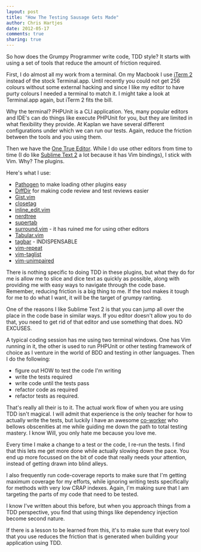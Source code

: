```yaml
---
layout: post
title: "How The Testing Sausage Gets Made" 
author: Chris Hartjes
date: 2012-05-17
comments: true 
sharing: true 
---
```

So how does the Grumpy Programmer write code, TDD style? It starts with 
using a set of tools that reduce the amount of friction required.

First, I do almost all my work from a terminal. On my Macbook I use
[iTerm 2](http://www.iterm2.com/#/section/home) instead of the stock
Terminal.app. Until recently you could not get 256 colours without
some external hacking and since I like my editor to have purty colours
I needed a terminal to match it. I might take a look at Terminal.app
again, but iTerm 2 fits the bill.

Why the terminal? PHPUnit is a CLI application. Yes, many popular
editors and IDE's can do things like execute PHPUnit for you, but they
are limited in what flexibility they provide. At Kaplan we have several
different configurations under which we can run our tests. Again, reduce
the friction between the tools and you using them.

Then we have the [One True Editor](http://www.vim.org). While I do use
other editors from time to time (I do like [Sublime Text 2](http://www.sublimetext.com/2) 
a lot because it has Vim bindings), I stick with Vim. Why? The plugins.

Here's what I use:

* [Pathogen](https://github.com/tpope/vim-pathogen) to make loading other plugins easy
* [DiffDir](http://www.vim.org/scripts/script.php?script_id=102) for making code review and test reviews easier 
* [Gist.vim](http://www.vim.org/scripts/script.php?script_id=2423)
* [closetag](http://www.vim.org/scripts/script.php?script_id=13)
* [inline_edit.vim](https://github.com/AndrewRadev/inline_edit.vim)
* [nerdtree](https://github.com/scrooloose/nerdtree)
* [supertab](https://github.com/ervandew/supertab)
* [surround.vim](https://github.com/vim-scripts/surround.vim) - it has ruined me for using other editors
* [Tabular.vim](http://vimcasts.org/episodes/aligning-text-with-tabular-vim/)
* [tagbar](https://github.com/majutsushi/tagbar) - INDISPENSABLE
* [vim-repeat](https://github.com/tpope/vim-repeat)
* [vim-taglist](https://github.com/thisivan/vim-taglist)
* [vim-unimpaired](https://github.com/tpope/vim-unimpaired)

There is nothing specific to doing TDD in these plugins, but what they
do for me is allow me to slice and dice text as quickly as possible, along
with providing me with easy ways to navigate through the code base. Remember,
reducing friction is a big thing to me. If the tool makes it tough for me
to do what I want, it will be the target of grumpy ranting.

One of the reasons I like Sublime Text 2 is that you can jump all over the
place in the code base in similar ways. If you editor doesn't allow you to
do that, you need to get rid of that editor and use something that does.
NO EXCUSES. 

A typical coding session has me using two terminal windows. One has Vim running
in it, the other is used to run PHPUnit or other testing framework of choice as
I venture in the world of BDD and testing in other languages. Then I do the 
following:

* figure out HOW to test the code I'm writing
* write the tests required
* write code until the tests pass
* refactor code as required 
* refactor tests as required.

That's really all their is to it. The actual work flow of when you are using
TDD isn't magical. I will admit that experience is the only teacher for how
to actually write the tests, but luckily I have an awesome [co-worker](https://twitter.com/FreshWillisms)
who bellows obscenities at me while guiding me down the path to total testing
mastery. I know Will, you only hate me because you love me.

Every time I make a change to a test or the code, I re-run the tests. I find that
this lets me get more done while actually slowing down the pace. You end up
more focussed on the bit of code that really needs your attention, instead of
getting drawn into blind alleys.

I also frequently run code-coverage reports to make sure that I'm getting
maximum coverage for my efforts, while ignoring writing tests specifically
for methods with very low CRAP indexes. Again, I'm making sure that I am
targeting the parts of my code that need to be tested.

I know I've written about this before, but when you approach things from a
TDD perspective, you find that using things like dependency injection
become second nature. 

If there is a lesson to be learned from this, it's to make sure that every
tool that you use reduces the friction that is generated when building
your application using TDD. 

